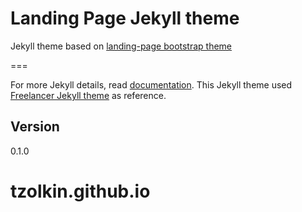 # Landing Page Jekyll theme

Jekyll theme based on [landing-page bootstrap theme ](http://startbootstrap.com/templates/landing-page/)

===

For more Jekyll details, read [documentation](http://jekyllrb.com/).
This Jekyll theme used [Freelancer Jekyll theme](https://github.com/jeromelachaud/freelancer-theme/) as reference.

## Version
0.1.0

# tzolkin.github.io
